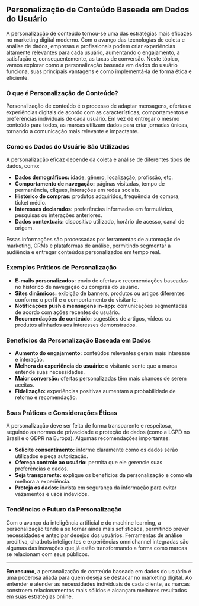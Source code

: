 ## Personalização de Conteúdo Baseada em Dados do Usuário

A personalização de conteúdo tornou-se uma das estratégias mais eficazes no marketing digital moderno. Com o avanço das tecnologias de coleta e análise de dados, empresas e profissionais podem criar experiências altamente relevantes para cada usuário, aumentando o engajamento, a satisfação e, consequentemente, as taxas de conversão. Neste tópico, vamos explorar como a personalização baseada em dados do usuário funciona, suas principais vantagens e como implementá-la de forma ética e eficiente.

### O que é Personalização de Conteúdo?

Personalização de conteúdo é o processo de adaptar mensagens, ofertas e experiências digitais de acordo com as características, comportamentos e preferências individuais de cada usuário. Em vez de entregar o mesmo conteúdo para todos, as marcas utilizam dados para criar jornadas únicas, tornando a comunicação mais relevante e impactante.

### Como os Dados do Usuário São Utilizados

A personalização eficaz depende da coleta e análise de diferentes tipos de dados, como:

- **Dados demográficos:** idade, gênero, localização, profissão, etc.
- **Comportamento de navegação:** páginas visitadas, tempo de permanência, cliques, interações em redes sociais.
- **Histórico de compras:** produtos adquiridos, frequência de compra, ticket médio.
- **Interesses declarados:** preferências informadas em formulários, pesquisas ou interações anteriores.
- **Dados contextuais:** dispositivo utilizado, horário de acesso, canal de origem.

Essas informações são processadas por ferramentas de automação de marketing, CRMs e plataformas de análise, permitindo segmentar a audiência e entregar conteúdos personalizados em tempo real.

### Exemplos Práticos de Personalização

- **E-mails personalizados:** envio de ofertas e recomendações baseadas no histórico de navegação ou compras do usuário.
- **Sites dinâmicos:** exibição de banners, produtos ou artigos diferentes conforme o perfil e o comportamento do visitante.
- **Notificações push e mensagens in-app:** comunicações segmentadas de acordo com ações recentes do usuário.
- **Recomendações de conteúdo:** sugestões de artigos, vídeos ou produtos alinhados aos interesses demonstrados.

### Benefícios da Personalização Baseada em Dados

- **Aumento do engajamento:** conteúdos relevantes geram mais interesse e interação.
- **Melhora da experiência do usuário:** o visitante sente que a marca entende suas necessidades.
- **Maior conversão:** ofertas personalizadas têm mais chances de serem aceitas.
- **Fidelização:** experiências positivas aumentam a probabilidade de retorno e recomendação.

### Boas Práticas e Considerações Éticas

A personalização deve ser feita de forma transparente e respeitosa, seguindo as normas de privacidade e proteção de dados (como a LGPD no Brasil e o GDPR na Europa). Algumas recomendações importantes:

- **Solicite consentimento:** informe claramente como os dados serão utilizados e peça autorização.
- **Ofereça controle ao usuário:** permita que ele gerencie suas preferências e dados.
- **Seja transparente:** explique os benefícios da personalização e como ela melhora a experiência.
- **Proteja os dados:** invista em segurança da informação para evitar vazamentos e usos indevidos.

### Tendências e Futuro da Personalização

Com o avanço da inteligência artificial e do machine learning, a personalização tende a se tornar ainda mais sofisticada, permitindo prever necessidades e antecipar desejos dos usuários. Ferramentas de análise preditiva, chatbots inteligentes e experiências omnichannel integradas são algumas das inovações que já estão transformando a forma como marcas se relacionam com seus públicos.

---

**Em resumo**, a personalização de conteúdo baseada em dados do usuário é uma poderosa aliada para quem deseja se destacar no marketing digital. Ao entender e atender as necessidades individuais de cada cliente, as marcas constroem relacionamentos mais sólidos e alcançam melhores resultados em suas estratégias online.